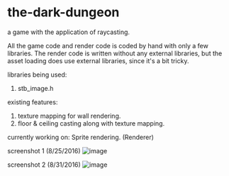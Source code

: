 # the-dark-dungeon
a game with the application of raycasting.

All the game code and render code is coded by hand with only a few libraries. The render code is written without any external libraries, but the asset loading does use external libraries, since it's a bit tricky.

libraries being used:
1. stb_image.h 
 
existing features:
 1. texture mapping for wall rendering. 
 2. floor & ceiling casting along with texture mapping.

currently working on: Sprite rendering. (Renderer)
 
 screenshot 1 (8/25/2016) 
![image](https://cloud.githubusercontent.com/assets/16845654/17989412/e3b28ef6-6ae1-11e6-8c19-44c8a2f1dd0e.png)

 screenshot 2 (8/31/2016)
![image](https://cloud.githubusercontent.com/assets/16845654/18156915/dc756310-6fce-11e6-9cf2-fa83e0385250.png)
